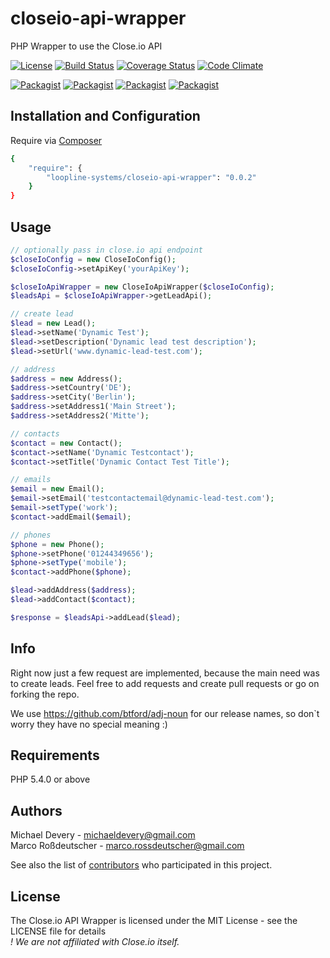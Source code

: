 closeio-api-wrapper
===================

PHP Wrapper to use the Close.io API 

[![License](https://img.shields.io/packagist/l/loopline-systems/closeio-api-wrapper.svg)](http://opensource.org/licenses/MIT)
[![Build Status](http://img.shields.io/travis/loopline-systems/closeio-api-wrapper.svg)](https://travis-ci.org/loopline-systems/closeio-api-wrapper)
[![Coverage Status](https://img.shields.io/coveralls/loopline-systems/closeio-api-wrapper.svg)](https://coveralls.io/r/loopline-systems/closeio-api-wrapper?branch=master)
[![Code Climate](https://codeclimate.com/github/loopline-systems/closeio-api-wrapper/badges/gpa.svg)](https://codeclimate.com/github/loopline-systems/closeio-api-wrapper)

[![Packagist](http://img.shields.io/packagist/v/loopline-systems/closeio-api-wrapper.svg)](https://packagist.org/packages/loopline-systems/closeio-api-wrapper)
[![Packagist](http://img.shields.io/packagist/dt/loopline-systems/closeio-api-wrapper.svg)](https://packagist.org/packages/loopline-systems/closeio-api-wrapper)
[![Packagist](http://img.shields.io/packagist/dm/loopline-systems/closeio-api-wrapper.svg)](https://packagist.org/packages/loopline-systems/closeio-api-wrapper)
[![Packagist](http://img.shields.io/packagist/dd/loopline-systems/closeio-api-wrapper.svg)](https://packagist.org/packages/loopline-systems/closeio-api-wrapper)


Installation and Configuration
------------
Require via [Composer](https://github.com/composer/composer)<br />
```bash
{
    "require": {
        "loopline-systems/closeio-api-wrapper": "0.0.2"
    }
}
```

Usage
------------
```php
// optionally pass in close.io api endpoint
$closeIoConfig = new CloseIoConfig();
$closeIoConfig->setApiKey('yourApiKey');

$closeIoApiWrapper = new CloseIoApiWrapper($closeIoConfig);
$leadsApi = $closeIoApiWrapper->getLeadApi();

// create lead
$lead = new Lead();
$lead->setName('Dynamic Test');
$lead->setDescription('Dynamic lead test description');
$lead->setUrl('www.dynamic-lead-test.com');

// address
$address = new Address();
$address->setCountry('DE');
$address->setCity('Berlin');
$address->setAddress1('Main Street');
$address->setAddress2('Mitte');

// contacts
$contact = new Contact();
$contact->setName('Dynamic Testcontact');
$contact->setTitle('Dynamic Contact Test Title');

// emails
$email = new Email();
$email->setEmail('testcontactemail@dynamic-lead-test.com');
$email->setType('work');
$contact->addEmail($email);

// phones
$phone = new Phone();
$phone->setPhone('01244349656');
$phone->setType('mobile');
$contact->addPhone($phone);

$lead->addAddress($address);
$lead->addContact($contact);

$response = $leadsApi->addLead($lead);
```

Info
------------
Right now just a few request are implemented, because the main need was to create leads.
Feel free to add requests and create pull requests or go on forking the repo.

We use https://github.com/btford/adj-noun for our release names, so don`t worry they have no special meaning :)

Requirements
------------

PHP 5.4.0 or above

Authors
-------

Michael Devery - <michaeldevery@gmail.com><br />
Marco Roßdeutscher - <marco.rossdeutscher@gmail.com><br />

See also the list of [contributors](https://github.com/loopline-systems/closeio-api-wrapper/contributors) who participated in this project.

License
-------

The Close.io API Wrapper is licensed under the MIT License - see the LICENSE file for details<br />
*! We are not affiliated with Close.io itself.*
